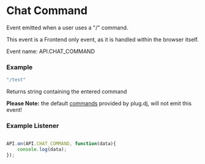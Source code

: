 # Chat Command

Event emitted when a user uses a "/" command.

This event is a Frontend only event, as it is handled within the browser itself.

Event name: API.CHAT_COMMAND

### Example

```js
"/test"
```

Returns string containing the entered command

**Please Note:** the default [commands](/api/commands.md) provided by plug.dj, will not emit this event!

### Example Listener

```js

API.on(API.CHAT_COMMAND, function(data){
    console.log(data);
});
```